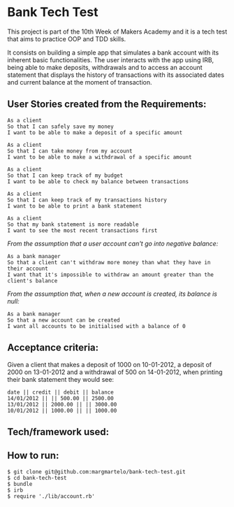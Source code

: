 # **Bank Tech Test**

This project is part of the 10th Week of Makers Academy and it is a tech test that aims to practice OOP and TDD skills.

It consists on building a simple app that simulates a bank account with its inherent basic functionalities. The user interacts with the app using IRB, being able to make deposits, withdrawals and to access an account statement that displays the history of transactions with its associated dates and current balance at the moment of transaction.

## User Stories created from the Requirements:
```
As a client
So that I can safely save my money
I want to be able to make a deposit of a specific amount
```
```
As a client
So that I can take money from my account
I want to be able to make a withdrawal of a specific amount
```
```
As a client
So that I can keep track of my budget
I want to be able to check my balance between transactions
```
```
As a client
So that I can keep track of my transactions history
I want to be able to print a bank statement
```
```
As a client
So that my bank statement is more readable
I want to see the most recent transactions first
```
*From the assumption that a user account can't go into negative balance:*
```
As a bank manager
So that a client can't withdraw more money than what they have in their account
I want that it's impossible to withdraw an amount greater than the client's balance
```
*From the assumption that, when a new account is created, its balance is null:*
```
As a bank manager
So that a new account can be created
I want all accounts to be initialised with a balance of 0  
```

## Acceptance criteria:

Given a client that makes a deposit of 1000 on 10-01-2012, a deposit of 2000 on 13-01-2012 and a withdrawal of 500 on 14-01-2012, when printing their bank statement they would see:

```
date || credit || debit || balance
14/01/2012 || || 500.00 || 2500.00
13/01/2012 || 2000.00 || || 3000.00
10/01/2012 || 1000.00 || || 1000.00
```

## Tech/framework used:


## How to run:

```
$ git clone git@github.com:margmartelo/bank-tech-test.git
$ cd bank-tech-test
$ bundle
$ irb
$ require './lib/account.rb'
```
